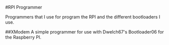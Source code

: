 #RPI Programmer

Programmers that I use for program the RPI and the different bootloaders I use.

##XModem
A simple programmer for use with Dwelch67's Bootloader06 for the Raspberry PI.
